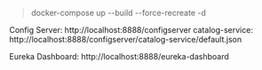 

> docker-compose up --build --force-recreate -d 


Config Server: http://localhost:8888/configserver
    catalog-service: http://localhost:8888/configserver/catalog-service/default.json
    
Eureka Dashboard: http://localhost:8888/eureka-dashboard
